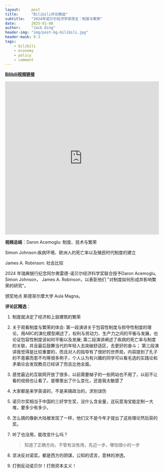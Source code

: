 ```yaml
---
layout:     post
title:      "Bilibili评论精选"
subtitle:   "2024年诺贝尔经济学奖得主：制度与繁荣"
date:       2025-01-08
author:     "Jack Ding"
header-img: "img/post-bg-bilibili.jpg"
header-mask: 0.3
tags:
    - bilibili
    - economy
    - policy
    - comment
---
```


[**Bilibili视频链接**](https://www.bilibili.com/video/BV1ZbiBYPEyS/)

<iframe width="100%" height="500" src="https://player.bilibili.com/player.html?bvid=BV1K3qGYyEYn&page=1&as_wide=1&high_quality=1&danmaku=0&t=0&autoplay=0" frameborder="0" allowfullscreen></iframe>

**视频总结**：Daron Acemoglu: 制度、技术与繁荣

Simon Johnson:疾病环境、欧洲人的死亡率以及殖民时代制度的建立

James A. Robinson: 社会比较

2024 年瑞典银行纪念阿尔弗雷德-诺贝尔经济科学奖联合授予Daron Acemoglu, Simon Johnson， James A. Robinson，以表彰他们 "对制度如何形成并影响繁荣的研究"。

颁奖地点 斯德哥尔摩大学 Aula Magna。

**评论区精选**：

1. 制度就决定了经济和上层建筑的繁荣

2. 关于观看制度与繁荣的体会: 第一段演讲关于包容性制度与掠夺性制度的理论，用ABC的演化模型阐述了，权利与劳动力、生产力之间的平衡与发展，也论证包容性制度该如何平衡以及发展; 第二段演讲阐述了疾病的死亡率与制度的关联，并且最后鼓舞当代的年轻人去突破舒适区，去更好的奋斗； 第三段演讲我觉得是比较重要的，而且对人的指导有了很好的世界观，内容提到了孔子的不患寡而患不均等很多例子，个人认为有兴趣的同学可以看毛选的实践论和矛盾论会发现教员已经讲了而且比他全面。

3. 感觉最近的互联网开放了很多，以前需要梯子的一些网站也不用了，以前不让看的视频也让看了。是哪里出了什么变化，还是我太敏感了

4. 大家都是来学英语的，不是来搞政治的，求别误伤

5. 诺贝尔奖相当于中国的三好学生奖，没什么含金量，这玩意淘宝能定制一大堆，要多少有多少。

6. 怎么搞的像新大陆被发现了一样，他们又不是今年才提出了这些理论然后获的奖。

7. 听了也没用，能改变什么吗？

   > 知道了正确方向，不管有没有用，先迈一步，哪怕很小的一步

8. 坚决反对诺奖。都是西方的阴谋，公知的谎言，意林的渗透。

9. 打倒反动诺贝尔！打倒资本主义！

